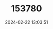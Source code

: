 ---
title: "153780"
category: "Procambarus blandingii"
draft: false
date: 2024-02-22 13:03:51
languages:
  English: ["Santee Crayfish"]
---